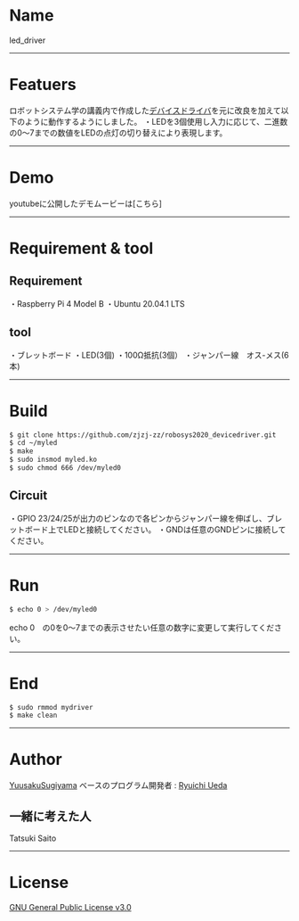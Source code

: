 # Name

led_driver

---

 # Featuers
 
ロボットシステム学の講義内で作成した[デバイスドライバ](https://github.com/ryuichiueda/robosys_device_drivers/blob/master/myled.c)を元に改良を加えて以下のように動作するようにしました。
・LEDを3個使用し入力に応じて、二進数の0～7までの数値をLEDの点灯の切り替えにより表現します。

---

# Demo

youtubeに公開したデモムービーは[こちら]

---

# Requirement & tool

## Requirement
・Raspberry Pi 4 Model B
・Ubuntu 20.04.1 LTS
## tool
・ブレットボード
・LED(3個)
・100Ω抵抗(3個）
・ジャンパー線　オス-メス(6本)

---

# Build
```sh
$ git clone https://github.com/zjzj-zz/robosys2020_devicedriver.git
$ cd ~/myled
$ make
$ sudo insmod myled.ko
$ sudo chmod 666 /dev/myled0
```
## Circuit
・GPIO 23/24/25が出力のピンなので各ピンからジャンパー線を伸ばし、ブレットボード上でLEDと接続してください。
・GNDは任意のGNDピンに接続してください。

---

# Run

```sh
$ echo 0 > /dev/myled0
```

echo 0　の0を0～7までの表示させたい任意の数字に変更して実行してください。

---

# End

```sh
$ sudo rmmod mydriver
$ make clean
```

---

# Author
[YuusakuSugiyama](https://github.com/YuusakuSugiyama)
ベースのプログラム開発者 : [Ryuichi Ueda](https://github.com/ryuichiueda)

## 一緒に考えた人
Tatsuki Saito

---

# License
[GNU General Public License v3.0](https://github.com/zjzj-zz/robosys2020_devicedriver/blob/main/COPYING) 
